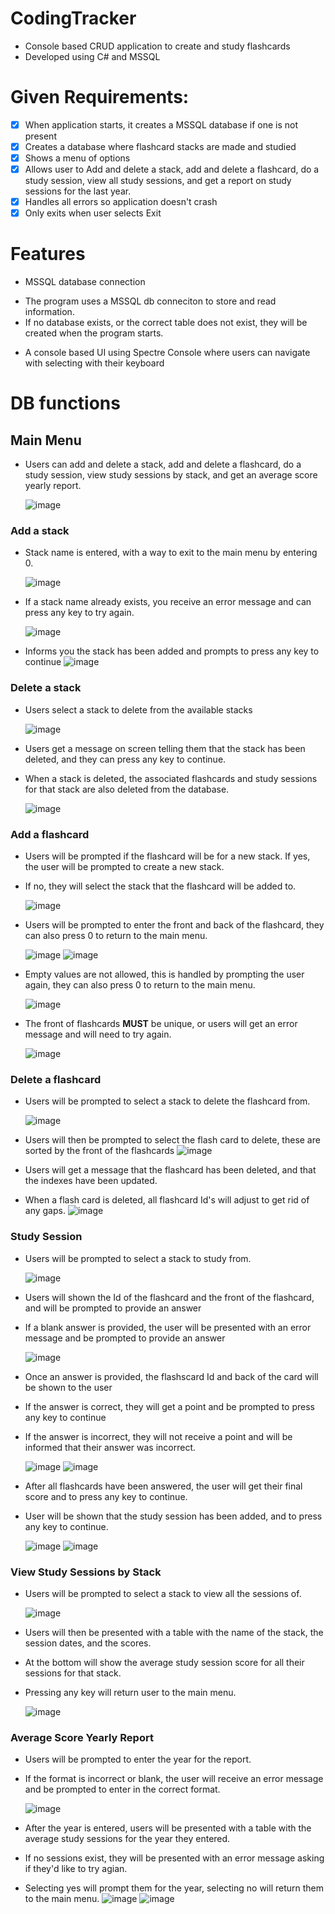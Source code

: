 # CodingTracker
- Console based CRUD application to create and study flashcards
- Developed using C# and MSSQL

# Given Requirements:
- [x] When application starts, it creates a MSSQL database if one is not present
- [x] Creates a database where flashcard stacks are made and studied
- [x] Shows a menu of options
- [x] Allows user to Add and delete a stack, add and delete a flashcard, do a study session, view all study sessions, and get a report on study sessions for the last year.
- [x] Handles all errors so application doesn't crash
- [x] Only exits when user selects Exit

# Features

* MSSQL database connection
		
- The program uses a MSSQL db conneciton to store and read information.
- If no database exists, or the correct table does not exist, they will be created when the program starts.

* A console based UI using Spectre Console where users can navigate with selecting with their keyboard


# DB functions

## Main Menu

- Users can add and delete a stack, add and delete a flashcard, do a study session, view study sessions by stack, and get an average score yearly report.

	![image](https://github.com/Fennikko/Images/blob/main/FlashcardsMainMenu.png)

### Add a stack

- Stack name is entered, with a way to exit to the main menu by entering 0.

	![image](https://github.com/Fennikko/Images/blob/main/StackName.png)

- If a stack name already exists, you receive an error message and can press any key to try again.

	![image](https://github.com/Fennikko/Images/blob/main/StackError.png)

- Informs you the stack has been added and prompts to press any key to continue
	![image](https://github.com/Fennikko/Images/blob/main/StackAddSuccess.png)

### Delete a stack

- Users select a stack to delete from the available stacks

	![image](https://github.com/Fennikko/Images/blob/main/StackDeletion.png)

- Users get a message on screen telling them that the stack has been deleted, and they can press any key to continue.
- When a stack is deleted, the associated flashcards and study sessions for that stack are also deleted from the database.

	![image](https://github.com/Fennikko/Images/blob/main/StackDeleted.png)

### Add a flashcard

- Users will be prompted if the flashcard will be for a new stack. If yes, the user will be prompted to create a new stack.
- If no, they will select the stack that the flashcard will be added to.

	![image](https://github.com/Fennikko/Images/blob/main/AddFlashcardStackSelect.png)

- Users will be prompted to enter the front and back of the flashcard, they can also press 0 to return to the main menu.

	![image](https://github.com/Fennikko/Images/blob/main/FlashcardFront.png)
	![image](https://github.com/Fennikko/Images/blob/main/FlashcardBack.png)

- Empty values are not allowed, this is handled by prompting the user again, they can also press 0 to return to the main menu.

	![image](https://github.com/Fennikko/Images/blob/main/FlashcardEmpty.png)

- The front of flashcards **MUST** be unique, or users will get an error message and will need to try again.

	![image](https://github.com/Fennikko/Images/blob/main/FlashcardAddError.png)



### Delete a flashcard

- Users will be prompted to select a stack to delete the flashcard from.

	![image](https://github.com/Fennikko/Images/blob/main/FlashcardDeletion1.png)

- Users will then be prompted to select the flash card to delete, these are sorted by the front of the flashcards
	![image](https://github.com/Fennikko/Images/blob/main/FlashcardDeletion2.png)

- Users will get a message that the flashcard has been deleted, and that the indexes have been updated.
- When a flash card is deleted, all flashcard Id's will adjust to get rid of any gaps.
	![image](https://github.com/Fennikko/Images/blob/main/FlashcardDeletion3.png)


### Study Session

- Users will be prompted to select a stack to study from.

	![image](https://github.com/Fennikko/Images/blob/main/FlashcardStudySession.png)

- Users will shown the Id of the flashcard and the front of the flashcard, and will be prompted to provide an answer
- If a blank answer is provided, the user will be presented with an error message and be prompted to provide an answer

	![image](https://github.com/Fennikko/Images/blob/main/FlashcardStudySession2.png)

- Once an answer is provided, the flashscard Id and back of the card will be shown to the user
- If the answer is correct, they will get a point and be prompted to press any key to continue
- If the answer is incorrect, they will not receive a point and will be informed that their answer was incorrect.

	![image](https://github.com/Fennikko/Images/blob/main/FlashcardStudySession3.png)
	![image](https://github.com/Fennikko/Images/blob/main/FlashcardStudySession4.png)

- After all flashcards have been answered, the user will get their final score and to press any key to continue.
- User will be shown that the study session has been added, and to press any key to continue.

	![image](https://github.com/Fennikko/Images/blob/main/FlashcardStudySession5.png)
	![image](https://github.com/Fennikko/Images/blob/main/FlashcardStudySession6.png)


### View Study Sessions by Stack

- Users will be prompted to select a stack to view all the sessions of.

	![image](https://github.com/Fennikko/Images/blob/main/FlashcardViewStudySessions.png)

- Users will then be presented with a table with the name of the stack, the session dates, and the scores.
- At the bottom will show the average study session score for all their sessions for that stack.
- Pressing any key will return user to the main menu.

	![image](https://github.com/Fennikko/Images/blob/main/FlashcardViewStudySessions2.png)


### Average Score Yearly Report

- Users will be prompted to enter the year for the report.
- If the format is incorrect or blank, the user will receive an error message and be prompted to enter in the correct format.

	![image](https://github.com/Fennikko/Images/blob/main/FlashcardsYearlyReport.png)

- After the year is entered, users will be presented with a table with the average study sessions for the year they entered.
- If no sessions exist, they will be presented with an error message asking if they'd like to try agian.
- Selecting yes will prompt them for the year, selecting no will return them to the main menu.
	![image](https://github.com/Fennikko/Images/blob/main/FlashcardsYearlyReport2.png)
	![image](https://github.com/Fennikko/Images/blob/main/FlashcardsYearlyReport3.png)

